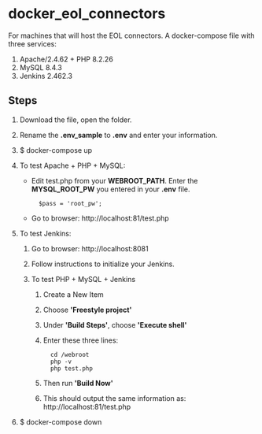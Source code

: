 # docker_eol_connectors

For machines that will host the EOL connectors.
A docker-compose file with three services:

1. Apache/2.4.62 + PHP 8.2.26
2. MySQL 8.4.3
3. Jenkins 2.462.3

## Steps

1. Download the file, open the folder.
2. Rename the **.env_sample** to **.env** and enter your information.
3. $ docker-compose up
4. To test Apache + PHP + MySQL:
      - Edit test.php from your **WEBROOT_PATH**. Enter the **MYSQL_ROOT_PW** you entered in your **.env** file.
        
              $pass = 'root_pw';
        
      - Go to browser: http://localhost:81/test.php
5. To test Jenkins:

   1. Go to browser: http://localhost:8081
   2. Follow instructions to initialize your Jenkins.
   3. To test PHP + MySQL + Jenkins

      1. Create a New Item
      2. Choose **'Freestyle project'**
      3. Under **'Build Steps'**, choose **'Execute shell'**
      4. Enter these three lines:
        
               cd /webroot 
               php -v 
               php test.php

        
         
      6. Then run **'Build Now'**
      7. This should output the same information as: http://localhost:81/test.php

6. $ docker-compose down
